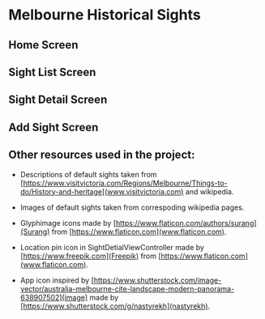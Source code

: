 # Melbourne Historical Sights


## Home Screen

## Sight List Screen

## Sight Detail Screen

## Add Sight Screen


## Other resources used in the project:
 - Descriptions of default sights taken from [https://www.visitvictoria.com/Regions/Melbourne/Things-to-do/History-and-heritage](www.visitvictoria.com) and wikipedia.

 - Images of default sights taken from correspoding wikipedia pages.

 - Glyphimage icons made by [https://www.flaticon.com/authors/surang](Surang) from [https://www.flaticon.com](www.flaticon.com).
 
 - Location pin icon in SightDetialViewController made by [https://www.freepik.com](Freepik) from [https://www.flaticon.com](www.flaticon.com).
 
 - App icon inspired by [https://www.shutterstock.com/image-vector/australia-melbourne-cite-landscape-modern-panorama-638907502](image) made by [https://www.shutterstock.com/g/nastyrekh](nastyrekh).


